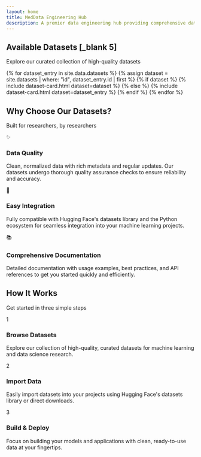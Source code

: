 ```yaml
---
layout: home
title: MedData Engineering Hub
description: A premier data engineering hub providing comprehensive datasets for machine learning and data science research
---
```


<section id="datasets" class="datasets">
  <div class="container">
    <div class="section-header">
      <h2>Available Datasets [_blank 5]</h2>
      <p class="section-subtitle">Explore our curated collection of high-quality datasets</p>
    </div>
    <div class="dataset-grid">
      {% for dataset_entry in site.data.datasets %}
        {% assign dataset = site.datasets | where: "id", dataset_entry.id | first %}
        {% if dataset %}
          {% include dataset-card.html dataset=dataset %}
        {% else %}
          {% include dataset-card.html dataset=dataset_entry %}
        {% endif %}
      {% endfor %}
    </div>
  </div>
</section>

<section class="features">
  <div class="container">
    <div class="section-header">
      <h2>Why Choose Our Datasets?</h2>
      <p class="section-subtitle">Built for researchers, by researchers</p>
    </div>
    <div class="feature-grid">
      <div class="feature-card reveal">
        <div class="feature-icon-wrapper">
          <span class="feature-icon">✨</span>
        </div>
        <h3>Data Quality</h3>
        <p>Clean, normalized data with rich metadata and regular updates. Our datasets undergo thorough quality assurance checks to ensure reliability and accuracy.</p>
      </div>
      <div class="feature-card reveal">
        <div class="feature-icon-wrapper">
          <span class="feature-icon">🤗</span>
        </div>
        <h3>Easy Integration</h3>
        <p>Fully compatible with Hugging Face's datasets library and the Python ecosystem for seamless integration into your machine learning projects.</p>
      </div>
      <div class="feature-card reveal">
        <div class="feature-icon-wrapper">
          <span class="feature-icon">📚</span>
        </div>
        <h3>Comprehensive Documentation</h3>
        <p>Detailed documentation with usage examples, best practices, and API references to get you started quickly and efficiently.</p>
      </div>
    </div>
  </div>
</section>

<section class="workflow-section">
  <div class="container">
    <div class="section-header">
      <h2>How It Works</h2>
      <p class="section-subtitle">Get started in three simple steps</p>
    </div>
    <div class="workflow-steps">
      <div class="workflow-step reveal">
        <div class="step-number">1</div>
        <div class="step-content">
          <h3>Browse Datasets</h3>
          <p>Explore our collection of high-quality, curated datasets for machine learning and data science research.</p>
        </div>
      </div>
      <div class="workflow-step reveal">
        <div class="step-number">2</div>
        <div class="step-content">
          <h3>Import Data</h3>
          <p>Easily import datasets into your projects using Hugging Face's datasets library or direct downloads.</p>
        </div>
      </div>
      <div class="workflow-step reveal">
        <div class="step-number">3</div>
        <div class="step-content">
          <h3>Build & Deploy</h3>
          <p>Focus on building your models and applications with clean, ready-to-use data at your fingertips.</p>
        </div>
      </div>
    </div>
  </div>
</section>

